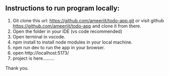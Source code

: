 ## Instructions to run program locally:

1. Git clone this url: https://github.com/ameeriit/todo-app.git or visit github https://github.com/ameeriit/todo-app and clone it from there.
2. Open the folder in your IDE (vs code recommended)
3. Open terminal in vscode.
4. npm install to install node modules in your local machine.
5. npm run dev to run the app in your browser.
6. open http://localhost:5173/
7. project is here.........

Thank you.
